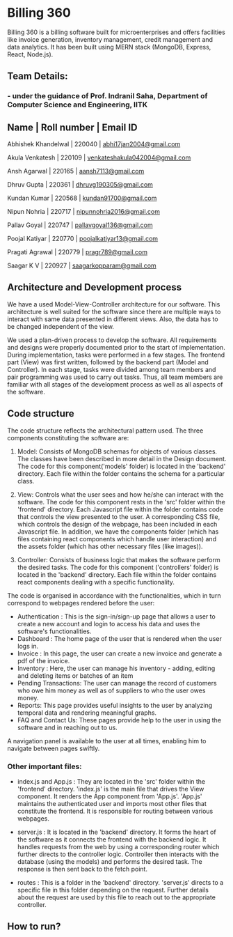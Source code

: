 # Billing 360

Billing 360 is a billing software built for microenterprises and offers facilities like invoice generation, inventory management, credit management and data analytics. It has been built using MERN stack (MongoDB, Express, React, Node.js).

## Team Details:

### - under the guidance of Prof. Indranil Saha, Department of Computer Science and Engineering, IITK

Name | Roll number | Email ID
-----------------------------
Abhishek Khandelwal | 220040 | abhi17jan2004@gmail.com

Akula Venkatesh | 220109 | venkateshakula042004@gmail.com

Ansh Agarwal | 220165 | aansh7113@gmail.com

Dhruv Gupta | 220361 | dhruvg190305@gmail.com

Kundan Kumar | 220568 | kundan91700@gmail.com

Nipun Nohria | 220717 | nipunnohria2016@gmail.com

Pallav Goyal | 220747 | pallavgoyal136@gmail.com

Poojal Katiyar | 220770 | poojalkatiyar13@gmail.com

Pragati Agrawal | 220779 | pragr789@gmail.com

Saagar K V | 220927 | saagarkopparam@gmail.com

## Architecture and Development process

We have a used Model-View-Controller architecture for our software. This architecture is well suited for the software since there are multiple ways to interact with same data presented in different views. Also, the data has to be changed independent of the view.

We used a plan-driven process to develop the software. All requirements and designs were properly documented prior to the start of implementation. 
During implementation, tasks were performed in a few stages. The frontend part (View) was first written, followed by the backend part (Model and Controller). In each stage, tasks were divided among team members and pair programming was used to carry out tasks. Thus, all team members are familiar with all stages of the development process as well as all aspects of the software.

## Code structure

The code structure reflects the architectural pattern used. The three components constituting the software are:

1. Model: Consists of MongoDB schemas for objects of various classes. The classes have been described in more detail in the Design document. The code for this component('models' folder) is located in the 'backend' directory. Each file within the folder contains the schema for a particular class.

1. View: Controls what the user sees and how he/she can interact with the software. The code for this component rests in the 'src' folder within the 'frontend' directory. Each Javascript file within the folder contains code that controls the view presented to the user. A corresponding CSS file, which controls the design of the webpage, has been included in each Javascript file. In addition, we have the components folder (which has files containing react components which handle user interaction) and the assets folder (which has other necessary files (like images)).

1. Controller: Consists of business logic that makes the software perform the desired tasks. The code for this component ('controllers' folder) is located in the 'backend' directory. Each file within the folder contains react components dealing with a specific functionality. 

The code is organised in accordance with the functionalities, which in turn correspond to webpages rendered before the user:

* Authentication : This is the sign-in/sign-up page that allows a user to create a new account and login to access his data and uses the software's functionalities.
* Dashboard : The home page of the user that is rendered when the user logs in.
* Invoice : In this page, the user can create a new invoice and generate a pdf of the invoice.
* Inventory : Here, the user can manage his inventory - adding, editing and deleting items or batches of an item
* Pending Transactions: The user can manage the record of customers who owe him money as well as of suppliers to who the user owes money.
* Reports: This page provides useful insights to the user by analyzing temporal data and rendering meaningful graphs.
* FAQ and Contact Us: These pages provide help to the user in using the software and in reaching out to us.

A navigation panel is available to the user at all times, enabling him to navigate between pages swiftly.

### Other important files:

* index.js and App.js : They are located in the 'src' folder within the 'frontend' directory. 'index.js' is the main file that drives the View component. It renders the App component from 'App.js'. 'App.js' maintains the authenticated user and imports most other files that constitute the frontend. It is responsible for routing between various webpages.

* server.js : It is located in the 'backend' directory. It forms the heart of the software as it connects the frontend with the backend logic. It handles requests from the web by using a corresponding router which further directs to the controller logic. Controller then interacts with the database (using the models) and performs the desired task. The response is then sent back to the fetch point.

* routes : This is a folder in the 'backend' directory. 'server.js' directs to a specific file in this folder depending on the request. Further details about the request are used by this file to reach out to the appropriate controller.

## How to run?



